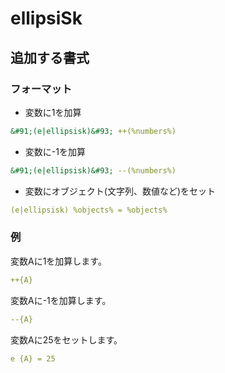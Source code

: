 # ellipsiSk
## 追加する書式
### フォーマット
- 変数に1を加算
```yml
&#91;(e|ellipsisk)&#93; ++(%numbers%)
```
- 変数に-1を加算
```yml
&#91;(e|ellipsisk)&#93; --(%numbers%)
```
- 変数にオブジェクト(文字列、数値など)をセット
```yml
(e|ellipsisk) %objects% = %objects%
```
### 例
変数Aに1を加算します。
```yml
++{A}
```
変数Aに-1を加算します。
```yml
--{A}
```
変数Aに25をセットします。
```yml
e {A} = 25
```